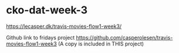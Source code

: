 # cko-dat-week-3

https://lecasper.dk/travis-movies-flow1-week3/

Github link to fridays project https://github.com/casperolesen/travis-movies-flow1-week3 (A copy is included in THIS project)

